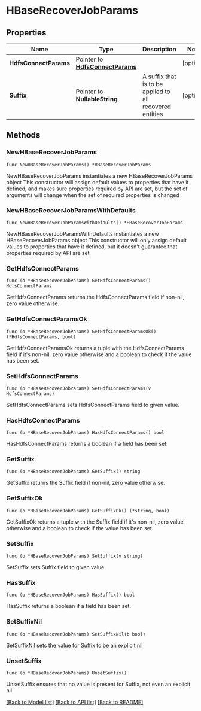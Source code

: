 # HBaseRecoverJobParams

## Properties

Name | Type | Description | Notes
------------ | ------------- | ------------- | -------------
**HdfsConnectParams** | Pointer to [**HdfsConnectParams**](HdfsConnectParams.md) |  | [optional] 
**Suffix** | Pointer to **NullableString** | A suffix that is to be applied to all recovered entities | [optional] 

## Methods

### NewHBaseRecoverJobParams

`func NewHBaseRecoverJobParams() *HBaseRecoverJobParams`

NewHBaseRecoverJobParams instantiates a new HBaseRecoverJobParams object
This constructor will assign default values to properties that have it defined,
and makes sure properties required by API are set, but the set of arguments
will change when the set of required properties is changed

### NewHBaseRecoverJobParamsWithDefaults

`func NewHBaseRecoverJobParamsWithDefaults() *HBaseRecoverJobParams`

NewHBaseRecoverJobParamsWithDefaults instantiates a new HBaseRecoverJobParams object
This constructor will only assign default values to properties that have it defined,
but it doesn't guarantee that properties required by API are set

### GetHdfsConnectParams

`func (o *HBaseRecoverJobParams) GetHdfsConnectParams() HdfsConnectParams`

GetHdfsConnectParams returns the HdfsConnectParams field if non-nil, zero value otherwise.

### GetHdfsConnectParamsOk

`func (o *HBaseRecoverJobParams) GetHdfsConnectParamsOk() (*HdfsConnectParams, bool)`

GetHdfsConnectParamsOk returns a tuple with the HdfsConnectParams field if it's non-nil, zero value otherwise
and a boolean to check if the value has been set.

### SetHdfsConnectParams

`func (o *HBaseRecoverJobParams) SetHdfsConnectParams(v HdfsConnectParams)`

SetHdfsConnectParams sets HdfsConnectParams field to given value.

### HasHdfsConnectParams

`func (o *HBaseRecoverJobParams) HasHdfsConnectParams() bool`

HasHdfsConnectParams returns a boolean if a field has been set.

### GetSuffix

`func (o *HBaseRecoverJobParams) GetSuffix() string`

GetSuffix returns the Suffix field if non-nil, zero value otherwise.

### GetSuffixOk

`func (o *HBaseRecoverJobParams) GetSuffixOk() (*string, bool)`

GetSuffixOk returns a tuple with the Suffix field if it's non-nil, zero value otherwise
and a boolean to check if the value has been set.

### SetSuffix

`func (o *HBaseRecoverJobParams) SetSuffix(v string)`

SetSuffix sets Suffix field to given value.

### HasSuffix

`func (o *HBaseRecoverJobParams) HasSuffix() bool`

HasSuffix returns a boolean if a field has been set.

### SetSuffixNil

`func (o *HBaseRecoverJobParams) SetSuffixNil(b bool)`

 SetSuffixNil sets the value for Suffix to be an explicit nil

### UnsetSuffix
`func (o *HBaseRecoverJobParams) UnsetSuffix()`

UnsetSuffix ensures that no value is present for Suffix, not even an explicit nil

[[Back to Model list]](../README.md#documentation-for-models) [[Back to API list]](../README.md#documentation-for-api-endpoints) [[Back to README]](../README.md)


